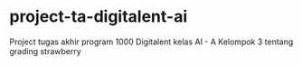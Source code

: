 # project-ta-digitalent-ai
Project tugas akhir program 1000 Digitalent kelas AI - A Kelompok 3 tentang grading strawberry
